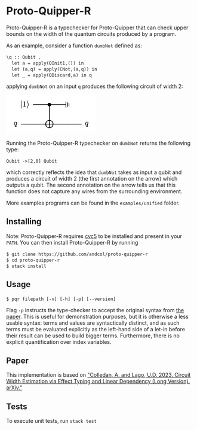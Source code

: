 # Proto-Quipper-R
Proto-Quipper-R is a typechecker for Proto-Quipper that can check upper bounds on the width of the quantum circuits produced by a program.

As an example, consider a function `dumbNot` defined as:
```
\q :: Qubit .
  let a = apply(QInit1,()) in
  let (a,q) = apply(CNot,(a,q)) in
  let _ = apply(QDiscard,a) in q
```
applying `dumbNot` on an input `q` produces the following circuit of width 2:

![](example-circuit.png)

Running the Proto-Quipper-R typechecker on `dumbNot` returns the following type:
```
Qubit ->[2,0] Qubit
```
which correctly reflects the idea that `dumbNot` takes as input a qubit and produces a circuit of width 2 (the first annotation on the arrow) which outputs a qubit.
The second annotation on the arrow tells us that this function does not capture any wires from the surrounding environment.

More examples programs can be found in the `examples/unified` folder.


## Installing
Note: Proto-Quipper-R requires [cvc5](https://cvc5.github.io) to be installed and present in your `PATH`.
You can then install Proto-Quipper-R by running

```
$ git clone https://github.com/andcol/proto-quipper-r
$ cd proto-quipper-r
$ stack install
```

## Usage

```
$ pqr filepath [-v] [-h] [-p] [--version]
```
Flag `-p` instructs the type-checker to accept the original syntax from [the paper](https://doi.org/10.48550/arXiv.2310.19096). This is useful for demonstration purposes, but it is otherwise a less usable syntax: terms and values are syntactically distinct, and as such terms must be evaluated explicitly as the left-hand side of a let-in before their result can be used to build bigger terms.
Furthermore, there is no explicit quantification over index variables.

## Paper
This implementation is based on ["Colledan, A. and Lago, U.D. 2023. Circuit Width Estimation via Effect Typing and Linear Dependency (Long Version). arXiv."](https://doi.org/10.48550/arXiv.2310.19096)

## Tests
To execute unit tests, run `stack test`